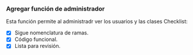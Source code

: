 ### Agregar función de administrador

Esta función permite al administradr ver los usuarios y las clases
Checklist:
- [x] Sigue nomenclatura de ramas.
- [x] Código funcional.
- [x] Lista para revisión.
